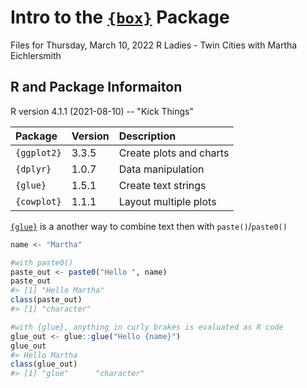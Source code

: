 # Intro to the [`{box}`](https://klmr.me/box/) Package 

Files for Thursday, March 10, 2022 R Ladies - Twin Cities with Martha Eichlersmith


## R and Package Informaiton 

R version 4.1.1 (2021-08-10) -- "Kick Things"

| Package | Version | Description | 
|:----|:----|:--------|
`{ggplot2}`| 3.3.5 | Create plots and charts | 
`{dplyr}` | 1.0.7 | Data manipulation | 
`{glue}` | 1.5.1 | Create text strings | 
`{cowplot}` | 1.1.1 | Layout multiple plots | 


[`{glue}`](https://glue.tidyverse.org/) is a another way to combine text then with `paste()`/`paste0()` 

```r
name <- "Martha" 

#with paste0() 
paste_out <- paste0("Hello ", name)
paste_out
#> [1] "Hello Martha"
class(paste_out)
#> [1] "character"

#with {glue}, anything in curly brakes is evaluated as R code 
glue_out <- glue::glue("Hello {name}")
glue_out
#> Hello Martha
class(glue_out)
#> [1] "glue"      "character"
```

